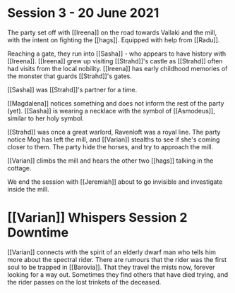 # Session 3 - 20 June 2021

The party set off with [[Ireena]] on the road towards Vallaki and the mill, with the intent on fighting the [[hags]]. Equipped with help from [[Radu]].

Reaching a gate, they run into [[Sasha]] - who appears to have history with [[Ireena]]. [[Ireena]] grew up visiting [[Strahd]]'s castle as [[Strahd]] often had visits from the local nobility. [[Ireena]] has early childhood memories of the monster that guards [[Strahd]]'s gates.

[[Sasha]] was [[Strahd]]'s partner for a time.

[[Magdalena]] notices something and does not inform the rest of the party (yet). [[Sasha]] is wearing a necklace with the symbol of [[Asmodeus]], similar to her holy symbol.

[[Strahd]] was once a great warlord, Ravenloft was a royal line.
The party notice Mog has left the mill, and [[Varian]] stealths to see if she's coming closer to them. The party hide the horses, and try to approach the mill.

[[Varian]] climbs the mill and hears the other two [[hags]] talking in the cottage.

We end the session with [[Jeremiah]] about to go invisible and investigate inside the mill. 

# [[Varian]] Whispers Session 2 Downtime

[[Varian]] connects with the spirit of an elderly dwarf man who tells him more about the spectral rider. There are rumours that the rider was the first soul to be trapped in [[Barovia]]. That they travel the mists now, forever looking for a way out. Sometimes they find others that have died trying, and the rider passes on the lost trinkets of the deceased.